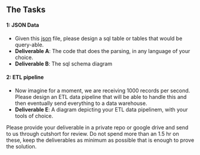 ## The Tasks

#### 1: JSON Data ####
* Given this [json](https://gist.github.com/vigzmv/bea8df126a46e516ba10e28ae47f7678#file-data-json) file, please design a sql table or tables that would be query-able.
* **Deliverable A**: The code that does the parsing, in any language of your choice.
* **Deliverable B**: The sql schema diagram


#### 2: ETL pipeline  ####
* Now imagine for a moment, we are receiving 1000 records per second. Please design an ETL data pipeline that will be able to handle this and then eventually send everything to a data warehouse.
* **Deliverable E**: A diagram depicting your ETL data pipelinem, with your tools of choice.

Please provide your deliverable in a private repo or google drive and send to us through cutshort for review. Do not spend more than an 1.5 hr on these, keep the deliverables as minimum as possible that is enough to prove the solution.